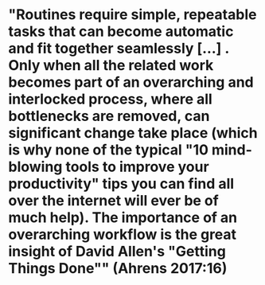 # "Routines require simple, repeatable tasks that can become automatic and fit together seamlessly […] . Only when all the related work becomes part of an overarching and interlocked process, where all bottlenecks are removed, can significant change take place (which is why none of the typical "10 mind-blowing tools to improve your productivity" tips you can find all over the internet will ever be of much help). The importance of an overarching workflow is the great insight of David Allen's "Getting Things Done"" (Ahrens 2017:16)
